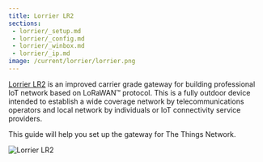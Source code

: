 ```yaml
---
title: Lorrier LR2
sections:
 - lorrier/_setup.md
 - lorrier/_config.md
 - lorrier/_winbox.md
 - lorrier/_ip.md
image: /current/lorrier/lorrier.png
---
```


[Lorrier LR2](https://lorrier.com/#introducing-lr2) is an improved carrier grade gateway for building professional IoT network based on LoRaWAN™ protocol. This is a fully outdoor device intended to establish a wide coverage network by telecommunications operators and local network by individuals or IoT connectivity service providers.

This guide will help you set up the gateway for The Things Network.

![Lorrier LR2](lorrier.png)
